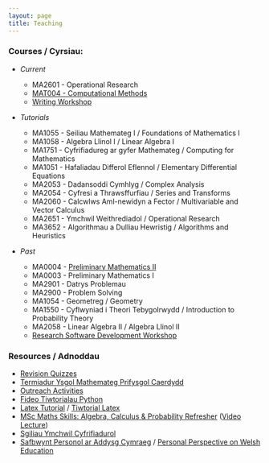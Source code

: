 ```yaml
---
layout: page
title: Teaching
---
```


### Courses / Cyrsiau:

  + *Current*
    + MA2601 - Operational Research
    + [MAT004 - Computational Methods](/cm/)
    + [Writing Workshop](/teaching/workshop.pdf)

  
  + *Tutorials*
    + MA1055 - Seiliau Mathemateg I / Foundations of Mathematics I
    + MA1058 - Algebra Llinol I / Linear Algebra I
    + MA1751 - Cyfrifiadureg ar gyfer Mathemateg / Computing for Mathematics
    + MA1051 - Hafaliadau Differol Eflennol / Elementary Differential Equations
    + MA2053 - Dadansoddi Cymhlyg / Complex Analysis
    + MA2054 - Cyfresi a Thrawsffurfiau / Series and Transforms
    + MA2060 - Calcwlws Aml-newidyn a Fector / Multivariable and Vector Calculus
    + MA2651 - Ymchwil Weithrediadol / Operational Research
    + MA3652 - Algorithmau a Dulliau Hewristig / Algorithms and Heuristics

  
  + *Past*
    + MA0004 - [Preliminary Mathematics II](/prelim2/)
    + MA0003 - Preliminary Mathematics I
    + MA2901 - Datrys Problemau
    + MA2900 - Problem Solving
    + MA1054 - Geometreg / Geometry
    + MA1550 - Cyflwyniad i Theori Tebygolrwydd / Introduction to Probability Theory
    + MA2058 - Linear Algebra II / Algebra Llinol II
    + [Research Software Development Workshop](https://vknight.org/rsd/)


### Resources / Adnoddau
  
  + [Revision Quizzes](/revision-quiz/)
  + [Termiadur Ysgol Mathemateg Prifysgol Caerdydd](https://termiadur.github.io/)
  + [Outreach Activities](/outreach/)
  + [Fideo Tiwtorialau Python](/teaching/tiwtorialau-python/)
  + [Latex Tutorial](/teaching/latex-refresher/) / [Tiwtorial Latex](/teaching/latex-refresher/cy/)
  + [MSc Maths Skills: Algebra, Calculus & Probability Refresher](/MSc_week_0/maths_skills.pdf) ([Video Lecture](https://www.youtube.com/watch?v=u-WcTJmH2i8))
  + [Sgiliau Ymchwil Cyfrifiadurol](https://sgiliauymchwilcyfrifiadurol.github.io/)
  + [Safbwynt Personol ar Addysg Cymraeg](/teaching/addysg-cymraeg/) / [Personal Perspective on Welsh Education](/teaching/addysg-cymraeg/en/)
